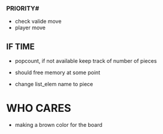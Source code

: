### PRIORITY# ##
- check valide move
- player move


## IF TIME ##

- popcount, if not available keep track of number of pieces

- should free memory at some point

- change list_elem name to piece


# WHO CARES #
- making a brown color for the board